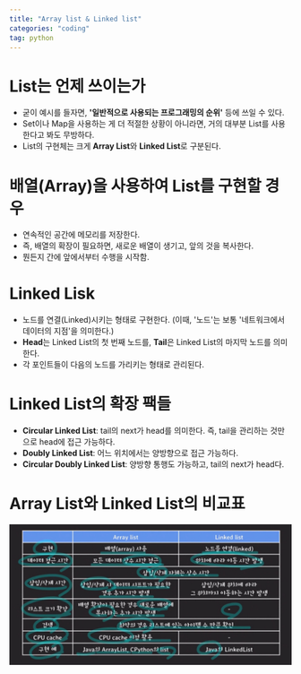 ```yaml
---
title: "Array list & Linked list"
categories: "coding"
tag: python
---
```

# List는 언제 쓰이는가  
  - 굳이 예시를 들자면, **'일반적으로 사용되는 프로그래밍의 순위'** 등에 쓰일 수 있다.  
  - Set이나 Map을 사용하는 게 더 적절한 상황이 아니라면, 거의 대부분 List를 사용한다고 봐도 무방하다.  
  - List의 구현체는 크게 **Array List**와 **Linked List**로 구분된다.  
    
# 배열(Array)을 사용하여 List를 구현할 경우  

  - 연속적인 공간에 메모리를 저장한다.  
  - 즉, 배열의 확장이 필요하면, 새로운 배열이 생기고, 앞의 것을 복사한다.  
  - 뭔든지 간에 앞에서부터 수행을 시작함.  
    
# Linked Lisk  
  - 노드를 연결(Linked)시키는 형태로 구현한다. (이때, '노드'는 보통 '네트워크에서 데이터의 지점'을 의미한다.)  
  - **Head**는 Linked List의 첫 번째 노드를, **Tail**은 Linked List의 마지막 노드를 의미한다.  
  - 각 포인트들이 다음의 노드를 가리키는 형태로 관리된다.  

# Linked List의 확장 팩들  
  - **Circular Linked List**: tail의 next가 head를 의미한다. 즉, tail을 관리하는 것만으로 head에 접근 가능하다.  
  - **Doubly Linked List**: 어느 위치에서는 양방향으로 접근 가능하다.  
  - **Circular Doubly Linked List**: 양방향 통행도 가능하고, tail의 next가 head다.  
  # Array List와 Linked List의 비교표  

![94](../images/2024-01-14-cs1/94.jpg)

  
